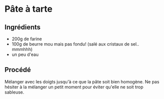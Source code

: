 # Pâte à tarte

## Ingrédients

* 200g de farine
* 100g de beurre mou mais pas fondu! (salé aux cristaux de sel.. mmmhhh)
* un peu d'eau

## Procédé

Mélanger avec les doigts jusqu'à ce que la pâte soit bien homogène. Ne pas hésiter à la mélanger un petit moment pour éviter qu'elle ne soit trop sableuse.
